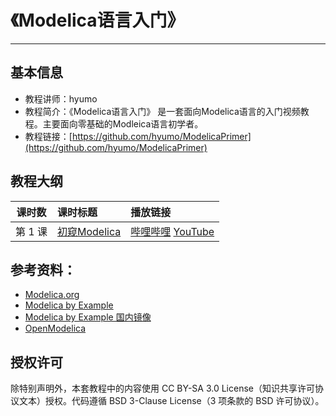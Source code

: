 
# 《Modelica语言入门》
----
## 基本信息
- 教程讲师：hyumo
- 教程简介：《Modelica语言入门》 是一套面向Modelica语言的入门视频教程。主要面向零基础的Modleica语言初学者。
- 教程链接：[https://github.com/hyumo/ModelicaPrimer](https://github.com/hyumo/ModelicaPrimer)

## 教程大纲
| 课时数 | 课时标题 | 播放链接 |
|:-----:|:--------|:-------|
|第 1 课|[初窥Modelica](lecture01)|[哔哩哔哩](https://www.bilibili.com/video/BV1Mz4y1S73w/) [YouTube](https://youtu.be/JyMXersp5Nk)|


## 参考资料：
- [Modelica.org](https://www.modelica.org/)
- [Modelica by Example](https://mbe.modelica.university/)
- [Modelica by Example 国内镜像](http://modelicabyexample.globalcrown.com.cn/)
- [OpenModelica](https://www.openmodelica.org/)

## 授权许可
除特别声明外，本套教程中的内容使用 CC BY-SA 3.0 License（知识共享许可协议文本）授权。代码遵循 BSD 3-Clause License（3 项条款的 BSD 许可协议）。
